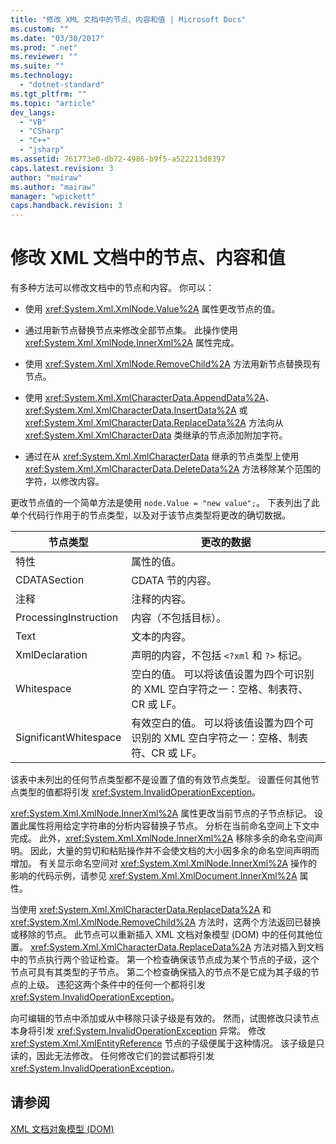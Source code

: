 ```yaml
---
title: "修改 XML 文档中的节点、内容和值 | Microsoft Docs"
ms.custom: ""
ms.date: "03/30/2017"
ms.prod: ".net"
ms.reviewer: ""
ms.suite: ""
ms.technology: 
  - "dotnet-standard"
ms.tgt_pltfrm: ""
ms.topic: "article"
dev_langs: 
  - "VB"
  - "CSharp"
  - "C++"
  - "jsharp"
ms.assetid: 761773e0-db72-4986-b9f5-a522213d8397
caps.latest.revision: 3
author: "mairaw"
ms.author: "mairaw"
manager: "wpickett"
caps.handback.revision: 3
---
```

# 修改 XML 文档中的节点、内容和值
有多种方法可以修改文档中的节点和内容。  你可以：  
  
-   使用 <xref:System.Xml.XmlNode.Value%2A> 属性更改节点的值。  
  
-   通过用新节点替换节点来修改全部节点集。  此操作使用 <xref:System.Xml.XmlNode.InnerXml%2A> 属性完成。  
  
-   使用 <xref:System.Xml.XmlNode.RemoveChild%2A> 方法用新节点替换现有节点。  
  
-   使用 <xref:System.Xml.XmlCharacterData.AppendData%2A>、<xref:System.Xml.XmlCharacterData.InsertData%2A> 或 <xref:System.Xml.XmlCharacterData.ReplaceData%2A> 方法向从 <xref:System.Xml.XmlCharacterData> 类继承的节点添加附加字符。  
  
-   通过在从 <xref:System.Xml.XmlCharacterData> 继承的节点类型上使用 <xref:System.Xml.XmlCharacterData.DeleteData%2A> 方法移除某个范围的字符，以修改内容。  
  
 更改节点值的一个简单方法是使用 `node.Value = "new value";`。  下表列出了此单个代码行作用于的节点类型，以及对于该节点类型将更改的确切数据。  
  
|节点类型|更改的数据|  
|----------|-----------|  
|特性|属性的值。|  
|CDATASection|CDATA 节的内容。|  
|注释|注释的内容。|  
|ProcessingInstruction|内容（不包括目标）。|  
|Text|文本的内容。|  
|XmlDeclaration|声明的内容，不包括 `<?xml` 和 `?>` 标记。|  
|Whitespace|空白的值。  可以将该值设置为四个可识别的 XML 空白字符之一：空格、制表符、CR 或 LF。|  
|SignificantWhitespace|有效空白的值。  可以将该值设置为四个可识别的 XML 空白字符之一：空格、制表符、CR 或 LF。|  
  
 该表中未列出的任何节点类型都不是设置了值的有效节点类型。  设置任何其他节点类型的值都将引发 <xref:System.InvalidOperationException>。  
  
 <xref:System.Xml.XmlNode.InnerXml%2A> 属性更改当前节点的子节点标记。  设置此属性将用给定字符串的分析内容替换子节点。  分析在当前命名空间上下文中完成。  此外，<xref:System.Xml.XmlNode.InnerXml%2A> 移除多余的命名空间声明。  因此，大量的剪切和粘贴操作并不会使文档的大小因多余的命名空间声明而增加。  有关显示命名空间对 <xref:System.Xml.XmlNode.InnerXml%2A> 操作的影响的代码示例，请参见 <xref:System.Xml.XmlDocument.InnerXml%2A> 属性。  
  
 当使用 <xref:System.Xml.XmlCharacterData.ReplaceData%2A> 和 <xref:System.Xml.XmlNode.RemoveChild%2A> 方法时，这两个方法返回已替换或移除的节点。  此节点可以重新插入 XML 文档对象模型 \(DOM\) 中的任何其他位置。  <xref:System.Xml.XmlCharacterData.ReplaceData%2A> 方法对插入到文档中的节点执行两个验证检查。  第一个检查确保该节点成为某个节点的子级，这个节点可具有其类型的子节点。  第二个检查确保插入的节点不是它成为其子级的节点的上级。  违犯这两个条件中的任何一个都将引发 <xref:System.InvalidOperationException>。  
  
 向可编辑的节点中添加或从中移除只读子级是有效的。  然而，试图修改只读节点本身将引发 <xref:System.InvalidOperationException> 异常。  修改 <xref:System.Xml.XmlEntityReference> 节点的子级便属于这种情况。  该子级是只读的，因此无法修改。  任何修改它们的尝试都将引发 <xref:System.InvalidOperationException>。  
  
## 请参阅  
 [XML 文档对象模型 \(DOM\)](../../../../docs/standard/data/xml/xml-document-object-model-dom.md)